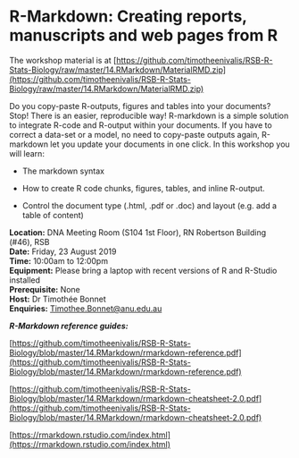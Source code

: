 # R-Markdown: Creating reports, manuscripts and web pages from R

The workshop material is at [https://github.com/timotheenivalis/RSB-R-Stats-Biology/raw/master/14.RMarkdown/MaterialRMD.zip](https://github.com/timotheenivalis/RSB-R-Stats-Biology/raw/master/14.RMarkdown/MaterialRMD.zip)


Do you copy-paste R-outputs, figures and tables into your documents? Stop! There is an easier, reproducible way! R-markdown is a simple solution to integrate R-code and R-output within your documents. If you have to correct a data-set or a model, no need to copy-paste outputs again, R-markdown let you update your documents in one click. In this workshop you will learn:

- The markdown syntax

- How to create R code chunks, figures, tables, and inline R-output.

- Control the document type (.html, .pdf or .doc) and layout (e.g. add a table of content)


**Location:** DNA Meeting Room (S104 1st Floor), RN Robertson Building (#46), RSB\
**Date:** Friday, 23 August 2019\
**Time:** 10:00am to 12:00pm\
**Equipment:** Please bring a laptop with recent versions of R and R-Studio installed\
**Prerequisite:** None\
**Host:** Dr Timothée Bonnet\
**Enquiries:** Timothee.Bonnet@anu.edu.au


_**R-Markdown reference guides:**_

[https://github.com/timotheenivalis/RSB-R-Stats-Biology/blob/master/14.RMarkdown/rmarkdown-reference.pdf](https://github.com/timotheenivalis/RSB-R-Stats-Biology/blob/master/14.RMarkdown/rmarkdown-reference.pdf)

[https://github.com/timotheenivalis/RSB-R-Stats-Biology/blob/master/14.RMarkdown/rmarkdown-cheatsheet-2.0.pdf](https://github.com/timotheenivalis/RSB-R-Stats-Biology/blob/master/14.RMarkdown/rmarkdown-cheatsheet-2.0.pdf)

[https://rmarkdown.rstudio.com/index.html](https://rmarkdown.rstudio.com/index.html)
